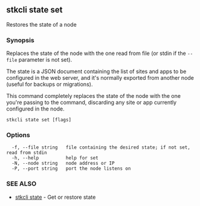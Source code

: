 ## stkcli state set

Restores the state of a node

### Synopsis

Replaces the state of the node with the one read from file (or stdin if the `--file` parameter is not set).

The state is a JSON document containing the list of sites and apps to be configured in the web server, and it's normally exported from another node (useful for backups or migrations).

This command completely replaces the state of the node with the one you're passing to the command, discarding any site or app currently configured in the node.


```
stkcli state set [flags]
```

### Options

```
  -f, --file string   file containing the desired state; if not set, read from stdin
  -h, --help          help for set
  -N, --node string   node address or IP
  -P, --port string   port the node listens on
```

### SEE ALSO

* [stkcli state](stkcli_state.md)	 - Get or restore state

